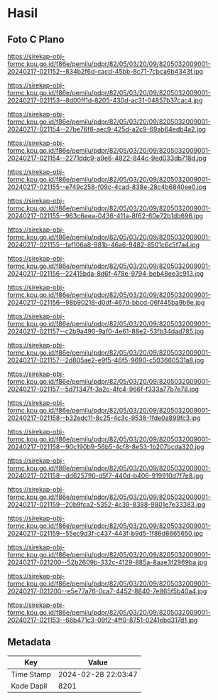 # Hasil

## Foto C Plano

https://sirekap-obj-formc.kpu.go.id/f86e/pemilu/pdpr/82/05/03/20/09/8205032009001-20240217-021152--834b2f6d-cacd-45bb-8c71-7cbca6b4343f.jpg

https://sirekap-obj-formc.kpu.go.id/f86e/pemilu/pdpr/82/05/03/20/09/8205032009001-20240217-021153--8d00ff1d-8205-430d-ac31-04857b37cac4.jpg

https://sirekap-obj-formc.kpu.go.id/f86e/pemilu/pdpr/82/05/03/20/09/8205032009001-20240217-021154--27be76f8-aec9-425d-a2c9-69ab64edb4a2.jpg

https://sirekap-obj-formc.kpu.go.id/f86e/pemilu/pdpr/82/05/03/20/09/8205032009001-20240217-021154--2271ddc9-a9e6-4822-844c-9ed033db718d.jpg

https://sirekap-obj-formc.kpu.go.id/f86e/pemilu/pdpr/82/05/03/20/09/8205032009001-20240217-021155--e749c258-f09c-4cad-838e-28c4b6840ee0.jpg

https://sirekap-obj-formc.kpu.go.id/f86e/pemilu/pdpr/82/05/03/20/09/8205032009001-20240217-021155--963c6eea-0436-411a-8f62-60e72b1db696.jpg

https://sirekap-obj-formc.kpu.go.id/f86e/pemilu/pdpr/82/05/03/20/09/8205032009001-20240217-021155--faf106a8-981b-46a6-9482-8501c6c5f7a4.jpg

https://sirekap-obj-formc.kpu.go.id/f86e/pemilu/pdpr/82/05/03/20/09/8205032009001-20240217-021156--22415bda-8d6f-478e-9794-beb48ee3c913.jpg

https://sirekap-obj-formc.kpu.go.id/f86e/pemilu/pdpr/82/05/03/20/09/8205032009001-20240217-021156--98b90218-d0df-467d-bbcd-06f445ba9b6e.jpg

https://sirekap-obj-formc.kpu.go.id/f86e/pemilu/pdpr/82/05/03/20/09/8205032009001-20240217-021157--c2b9a490-9af0-4e61-88e2-53fb34dad785.jpg

https://sirekap-obj-formc.kpu.go.id/f86e/pemilu/pdpr/82/05/03/20/09/8205032009001-20240217-021157--2d805ae2-e9f5-46f5-9690-c503660531a8.jpg

https://sirekap-obj-formc.kpu.go.id/f86e/pemilu/pdpr/82/05/03/20/09/8205032009001-20240217-021157--5d71347f-3a2c-4fc4-966f-f333a77b7e78.jpg

https://sirekap-obj-formc.kpu.go.id/f86e/pemilu/pdpr/82/05/03/20/09/8205032009001-20240217-021158--b32edc11-8c25-4c3c-9538-1fde0a899fc3.jpg

https://sirekap-obj-formc.kpu.go.id/f86e/pemilu/pdpr/82/05/03/20/09/8205032009001-20240217-021158--90c190b9-56b5-4cf8-8e53-1b207bcda320.jpg

https://sirekap-obj-formc.kpu.go.id/f86e/pemilu/pdpr/82/05/03/20/09/8205032009001-20240217-021158--dd625790-d5f7-440d-b406-919910d7f7e8.jpg

https://sirekap-obj-formc.kpu.go.id/f86e/pemilu/pdpr/82/05/03/20/09/8205032009001-20240217-021159--20b9fca2-5352-4c39-8388-9801e7e33383.jpg

https://sirekap-obj-formc.kpu.go.id/f86e/pemilu/pdpr/82/05/03/20/09/8205032009001-20240217-021159--55ec9d3f-c437-443f-b9d5-1f86d8665650.jpg

https://sirekap-obj-formc.kpu.go.id/f86e/pemilu/pdpr/82/05/03/20/09/8205032009001-20240217-021200--52b2609b-332c-4129-885a-8aae3f2969ba.jpg

https://sirekap-obj-formc.kpu.go.id/f86e/pemilu/pdpr/82/05/03/20/09/8205032009001-20240217-021200--e5e77a76-0ca7-4452-8840-7e865f5b40a4.jpg

https://sirekap-obj-formc.kpu.go.id/f86e/pemilu/pdpr/82/05/03/20/09/8205032009001-20240217-021153--66b471c3-09f2-4ff0-8751-0241ebd317d1.jpg


## Metadata

| Key        | Value               |
| ---------- | ------------------- |
| Time Stamp | 2024-02-28 22:03:47 |
| Kode Dapil | 8201                |



